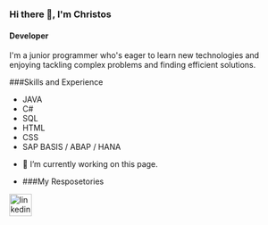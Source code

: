 ### Hi there 👋, I'm Christos
#### Developer
I'm a junior programmer who's eager to learn new technologies and enjoying tackling complex problems and finding efficient solutions.

###Skills and Experience
* JAVA  
* C#
* SQL
* HTML  
* CSS
* SAP BASIS / ABAP / HANA

- 🔭 I’m currently working on this page.

- ###My Resposetories
  


[<img src='https://cdn.jsdelivr.net/npm/simple-icons@3.0.1/icons/linkedin.svg' alt='linkedin' height='40'>](https://www.linkedin.com/in/ChristosTsavos/)  





